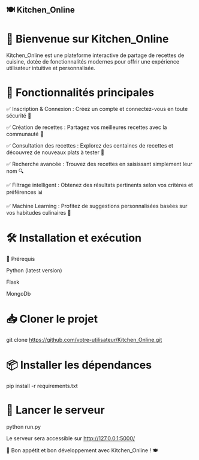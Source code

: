 ## 🍽️ Kitchen_Online

# 🚀 Bienvenue sur Kitchen_Online

Kitchen_Online est une plateforme interactive de partage de recettes de cuisine, dotée de fonctionnalités modernes pour offrir une expérience utilisateur intuitive et personnalisée.

# 🎯 Fonctionnalités principales

✅ Inscription & Connexion : Créez un compte et connectez-vous en toute sécurité 🔑

✅ Création de recettes : Partagez vos meilleures recettes avec la communauté 🍲

✅ Consultation des recettes : Explorez des centaines de recettes et découvrez de nouveaux plats à tester 👀

✅ Recherche avancée : Trouvez des recettes en saisissant simplement leur nom 🔍

✅ Filtrage intelligent : Obtenez des résultats pertinents selon vos critères et préférences 📊

✅ Machine Learning : Profitez de suggestions personnalisées basées sur vos habitudes culinaires 🤖

# 🛠️ Installation et exécution

📌 Prérequis

Python (latest version)

Flask

MongoDb

# 📥 Cloner le projet

git clone https://github.com/votre-utilisateur/Kitchen_Online.git

# 📦 Installer les dépendances

pip install -r requirements.txt

# 🚀 Lancer le serveur

python run.py

Le serveur sera accessible sur http://127.0.0.1:5000/

🚀 Bon appétit et bon développement avec Kitchen_Online ! 🍽️




